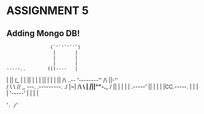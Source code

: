# ASSIGNMENT 5
## Adding Mongo DB!

                    (`'`'`'`'`)
                     |       |
                     |       |
                     |       |
    -----..        (()----   |
   |        ||     (_        |
   |        ||       |       |
   |        ||       |       |
   |        ||       /\   ..--
   '--------''   /\  ||-''    \
      /   \      \ \//   ,,   \---.
   .---------.    \./ |~| /__\  \  |
___|_________|__|""-.___ / ||   |  |
|               | .-----'  ||   |  |
|               |CC.-----.      |  |
|               |  '-----'      |  |
                                |  |

















'`.
/`'
